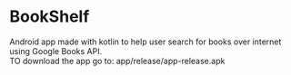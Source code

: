 # BookShelf
Android app made with kotlin to help user search for books over internet using Google Books API.  
TO download the app go to: app/release/app-release.apk

